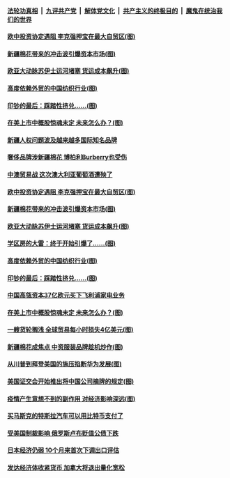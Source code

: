 ####  [法轮功真相](../../../../basic/blob/master/README.md?t=03270731) &nbsp;|&nbsp; [九评共产党](../../../../9ping.md/blob/master/README.md?t=03270731) &nbsp;|&nbsp; [解体党文化](../../../../jtdwh.md/blob/master/README.md?t=03270731)  &nbsp;|&nbsp; [共产主义的终极目的](../../../../gczydzjmd.md/blob/master/README.md?t=03270731) &nbsp;|&nbsp; [魔鬼在统治我们的世界](../../../../mgztzwmdsj.md/blob/master/README.md?t=03270731) 

#### [欧中投资协定遇阻 李克强押宝在最大自贸区(图)](../pages/p5/966840.md?t=03270731) 

#### [新疆棉花带来的冲击波引爆资本市场(图)](../pages/p5/966838.md?t=03270731) 

#### [欧亚大动脉苏伊士运河堵塞 货运成本飙升(图)](../pages/p5/966778.md?t=03270731) 

#### [高度依赖外贸的中国纺织行业(图)](../pages/p5/966781.md?t=03270731) 

#### [印钞的最后：踩踏性挤兑……(图)](../pages/p5/966767.md?t=03270731) 

#### [在美上市中概股惊魂未定 未来怎么办？(图)](../pages/p5/966730.md?t=03270731) 

#### [新疆人权问题波及越来越多国际知名品牌](../pages/p5/966863.md?t=03270731) 

#### [奢侈品牌涉新疆棉花 博柏利Burberry也受伤](../pages/p5/966862.md?t=03270731) 

#### [中澳贸易战 这次澳大利亚葡萄酒遭殃了](../pages/p5/966860.md?t=03270731) 

#### [欧中投资协定遇阻 李克强押宝在最大自贸区(图)](../pages/p5/966840.md?t=03270731) 

#### [新疆棉花带来的冲击波引爆资本市场(图)](../pages/p5/966838.md?t=03270731) 

#### [欧亚大动脉苏伊士运河堵塞 货运成本飙升(图)](../pages/p5/966778.md?t=03270731) 

#### [学区房的大雷：终于开始引爆了……(图)](../pages/p5/966773.md?t=03270731) 

#### [高度依赖外贸的中国纺织行业(图)](../pages/p5/966781.md?t=03270731) 

#### [印钞的最后：踩踏性挤兑……(图)](../pages/p5/966767.md?t=03270731) 

#### [中国高瓴资本37亿欧元买下飞利浦家电业务](../pages/p5/966744.md?t=03270731) 

#### [在美上市中概股惊魂未定 未来怎么办？(图)](../pages/p5/966730.md?t=03270731) 

#### [一艘货轮搁浅 全球贸易每小时损失4亿美元(图)](../pages/p5/966624.md?t=03270731) 

#### [新疆棉花成焦点 中资服装品牌趁机炒作(图)](../pages/p5/966714.md?t=03270731) 

#### [从川普到拜登美国的施压掐断华为发展(图)](../pages/p5/966650.md?t=03270731) 

#### [美国证交会开始推出将中国公司摘牌的规定(图)](../pages/p5/966643.md?t=03270731) 

#### [疫情产生意想不到的副作用 对经济影响深远(图)](../pages/p5/966630.md?t=03270731) 

#### [买马斯克的特斯拉汽车可以用比特币支付了](../pages/p5/966629.md?t=03270731) 

#### [受美国制裁影响 俄罗斯卢布贬值公债下跌](../pages/p5/966627.md?t=03270731) 

#### [日本经济仍弱 10个月来首次下调出口评估](../pages/p5/966625.md?t=03270731) 

#### [发达经济体收紧货币 加拿大将退出量化宽松](../pages/p5/966618.md?t=03270731) 

